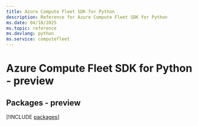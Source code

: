```yaml
---
title: Azure Compute Fleet SDK for Python
description: Reference for Azure Compute Fleet SDK for Python
ms.date: 04/18/2025
ms.topic: reference
ms.devlang: python
ms.service: computefleet
---
```

# Azure Compute Fleet SDK for Python - preview
## Packages - preview
[!INCLUDE [packages](compute-fleet-index.md)]
